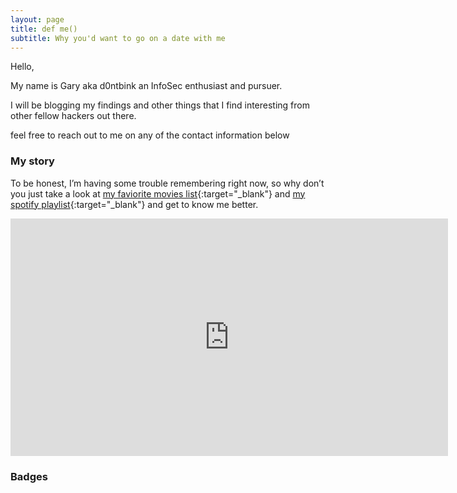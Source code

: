 ```yaml
---
layout: page
title: def me()
subtitle: Why you'd want to go on a date with me
---
```

Hello,

My name is Gary aka d0ntbink an InfoSec enthusiast and pursuer.

I will be blogging my findings and other things that I find interesting from other fellow hackers out there.

feel free to reach out to me on any of the contact information below


### My story

To be honest, I’m having some trouble remembering right now, so why don’t you just take a look at [my faviorite movies list](https://letterboxd.com/d0ntblink/list/my-top-movies-in-no-order/){:target="_blank"} and [my spotify playlist](https://open.spotify.com/playlist/6mLl0yH6EfhuqrDm2alXXA?si=e7vDGeQGRjyU4uUV8GyfOQ){:target="_blank"} and get to know me better.

<iframe src="https://open.spotify.com/embed/playlist/6mLl0yH6EfhuqrDm2alXXA" width="700" height="380" frameborder="0" allowtransparency="true" allow="encrypted-media"></iframe>

### Badges
<script src="https://www.hackthebox.eu/badge/466368"></script>
